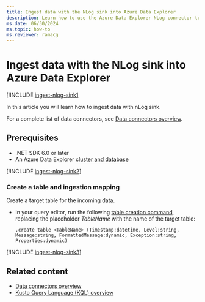 ```yaml
---
title: Ingest data with the NLog sink into Azure Data Explorer
description: Learn how to use the Azure Data Explorer NLog connector to ingest data into your cluster.
ms.date: 06/30/2024
ms.topic: how-to
ms.reviewer: ramacg
---
```

# Ingest data with the NLog sink into Azure Data Explorer

[!INCLUDE [ingest-nlog-sink1](includes/cross-repo/ingest-nlog-sink1.md)

In this article you will learn how to ingest data with nLog sink.

For a complete list of data connectors, see [Data connectors overview](connector-overview.md).

## Prerequisites

* .NET SDK 6.0 or later
* An Azure Data Explorer [cluster and database](create-cluster-and-database.md)

[!INCLUDE [ingest-nlog-sink2](includes/cross-repo/ingest-nlog-sink2.md)]

### Create a table and ingestion mapping

Create a target table for the incoming data.

* In your query editor, run the following [table creation command](kusto/management/create-table-command.md), replacing the placeholder *TableName* with the name of the target table:

    ```kusto
    .create table <TableName> (Timestamp:datetime, Level:string, Message:string, FormattedMessage:dynamic, Exception:string, Properties:dynamic)
    ```

[!INCLUDE [ingest-nlog-sink3](includes/cross-repo/ingest-nlog-sink3.md)]

## Related content

* [Data connectors overview](connector-overview.md)
* [Kusto Query Language (KQL) overview](kusto/query/index.md)

